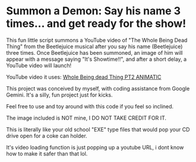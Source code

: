 # Summon a Demon: Say his name 3 times... and get ready for the show!

This fun little script summons a YouTube video of "The Whole Being Dead Thing" from the Beetlejuice musical after you say his name (Beetlejuice) three times. Once Beetlejuice has been summoned, an image of him will appear with a message saying "It's Showtime!!", and after a short delay, a YouTube video will launch!

YouTube video it uses: [Whole Being dead Thing PT2 ANIMATIC](https://www.youtube.com/watch?v=ErHL4qwwyxw)

This project was conceived by myself, with coding assistance from Google Gemini. It's a silly, fun project just for kicks.

Feel free to use and toy around with this code if you feel so inclined. 

The image included is NOT mine, I DO NOT TAKE CREDIT FOR IT. 

This is literally like your old school "EXE" type files that would pop your CD drive open for a coke can holder.

It's video loading function is just popping up a youtube URL, i dont know how to make it safer than that lol.
